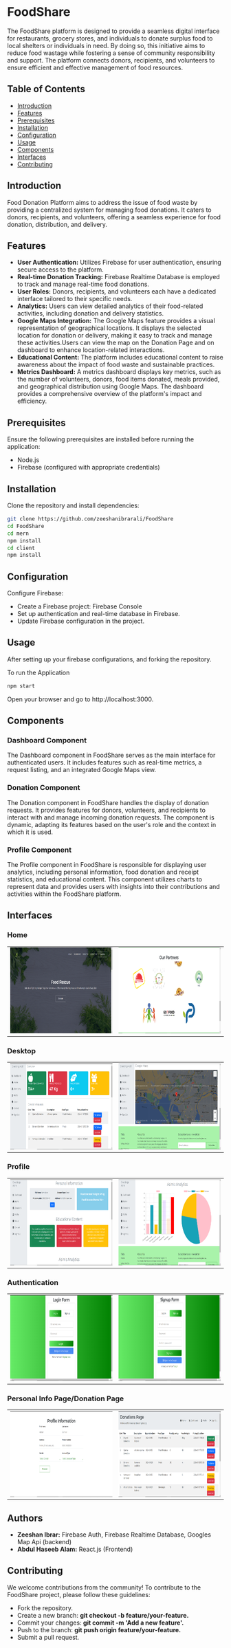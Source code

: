 # FoodShare

The FoodShare platform is designed to provide a seamless digital interface for restaurants, grocery stores, and individuals to donate surplus food to local shelters or individuals in need. By doing so, this initiative aims to reduce food wastage while fostering a sense of community responsibility and support. The platform connects donors, recipients, and volunteers to ensure efficient and effective management of food resources.

## Table of Contents

- [Introduction](#introduction)
- [Features](#features)
- [Prerequisites](#prerequisites)
- [Installation](#installation)
- [Configuration](#configuration)
- [Usage](#usage)
- [Components](#components)
- [Interfaces](#interfaces)
- [Contributing](#contributing)

## Introduction

Food Donation Platform aims to address the issue of food waste by providing a centralized system for managing food donations. It caters to donors, recipients, and volunteers, offering a seamless experience for food donation, distribution, and delivery.

## Features
- **User Authentication:** Utilizes Firebase for user authentication, ensuring secure access to the platform.
- **Real-time Donation Tracking:** Firebase Realtime Database is employed to track and manage real-time food donations.
- **User Roles:** Donors, recipients, and volunteers each have a dedicated interface tailored to their specific needs.
- **Analytics:** Users can view detailed analytics of their food-related activities, including donation and delivery statistics.
- **Google Maps Integration:** The Google Maps feature provides a visual representation of geographical locations. It displays the selected location for donation or delivery, making it easy to track and manage these activities.Users can view the map on the Donation Page and on dashboard to enhance location-related interactions.
- **Educational Content:** The platform includes educational content to raise awareness about the impact of food waste and sustainable practices.
- **Metrics Dashboard:** A metrics dashboard displays key metrics, such as the number of volunteers, donors, food items donated, meals provided, and geographical distribution using Google Maps. The dashboard provides a comprehensive overview of the platform's impact and efficiency.


## Prerequisites

Ensure the following prerequisites are installed before running the application:

- Node.js
- Firebase (configured with appropriate credentials)

## Installation

Clone the repository and install dependencies:

```bash
git clone https://github.com/zeeshanibrarali/FoodShare
cd FoodShare
cd mern
npm install
cd client
npm install
```

## Configuration
Configure Firebase:

- Create a Firebase project: Firebase Console
- Set up authentication and real-time database in Firebase.
- Update Firebase configuration in the project.

## Usage

After setting up your firebase configurations, and forking the repository.

To run the Application
```bash
npm start
```
Open your browser and go to http://localhost:3000.

## Components

### Dashboard Component
The Dashboard component in FoodShare serves as the main interface for authenticated users. It includes features such as real-time metrics, a request listing, and an integrated Google Maps view.

### Donation Component
The Donation component in FoodShare handles the display of donation requests. It provides features for donors, volunteers, and recipients to interact with and manage incoming donation requests. The component is dynamic, adapting its features based on the user's role and the context in which it is used.

### Profile Component
The Profile component in FoodShare is responsible for displaying user analytics, including personal information, food donation and receipt statistics, and educational content. This component utilizes charts to represent data and provides users with insights into their contributions and activities within the FoodShare platform.

## Interfaces

### Home
<table>
 <tr> 
    <td><img src="./ScreenShots/home.PNG" alt="Image 1" width="300" height="200"></td>
    <td><img src="./ScreenShots/home3.PNG" alt="Image 2" width="300" height="200"></td>
  </tr>
</table>

### Desktop 

<table>
 <tr> 
    <td><img src="./ScreenShots/desktop.PNG" alt="Image 1" width="300" height="200"></td>
    <td><img src="./ScreenShots/desktop2.PNG" alt="Image 2" width="300" height="200"></td>
  </tr>
</table>

### Profile

<table>
 <tr> 
    <td><img src="./ScreenShots/profile.PNG" alt="Image 1" width="300" height="200"></td>
    <td><img src="./ScreenShots/profile2.PNG" alt="Image 2" width="300" height="200"></td>
  </tr>
</table>

### Authentication

<table>
 <tr> 
    <td><img src="./ScreenShots/login.PNG" alt="Image 1" width="300" height="200"></td>
    <td><img src="./ScreenShots/register.PNG" alt="Image 2" width="300" height="200"></td>
  </tr>
</table>

### Personal Info Page/Donation Page

<table>
 <tr> 
    <td><img src="./ScreenShots/personalinfo.PNG" alt="Image 1" width="300" height="200"></td>
    <td><img src="./ScreenShots/donation.PNG" alt="Image 2" width="300" height="200"></td>
  </tr>
</table>

## Authors

- **Zeeshan Ibrar:** Firebase Auth, Firebase Realtime Database, Googles Map Api (backend)
- **Abdul Haseeb Alam:** React.js (Frontend)

## Contributing
We welcome contributions from the community! To contribute to the FoodShare project, please follow these guidelines:

- Fork the repository.
- Create a new branch: **git checkout -b feature/your-feature.**
- Commit your changes: **git commit -m 'Add a new feature'.**
- Push to the branch: **git push origin feature/your-feature.**
- Submit a pull request.